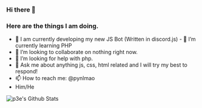 ### Hi there 👋

### Here are the things I am doing.

- 🔭 I am currently developing my new JS Bot (Written in discord.js) - 🌱 I’m currently learning PHP
- 👯 I’m looking to collaborate on nothing right now.
- 🤔 I’m looking for help with php.
- 💬 Ask me about anything js, css, html related and I will try my best to respond!
- 📫 How to reach me: @pynlmao
- Him/He

![p3e's Github Stats](https://github-readme-stats.vercel.app/api?username=p3e&show_icons=true&title_color=788cd1&bg_color=ededed&text_color=121212)
